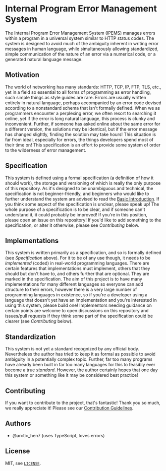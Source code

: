 # Internal Program Error Management System

The Internal Program Error Management System (IPEMS) manages errors within a program in a universal system similar to HTTP status codes. The system is designed to avoid much of the ambiguity inherent in writing error messages in human language, while simultaneously allowing standardized, simple communication of the nature of an error via a numerical code, or a generated natural language message.

## Motivation

The world of networking has many standards: HTTP, TCP, IP, FTP, TLS, etc., yet in a field so essential to all forms of programming as error handling, such simple things as style guides are rare. Errors are usually written entirely in natural language, perhaps accompanied by an error code devised according to a nonstandard schema that isn't formally defined. When we as programmers encounter a perplexing error, we often resort to searching it online, yet if the error is long natural language, this process is clunky and inconvenient. Further, if someone has asked online about the same error for a different version, the solutions may be identical, but if the error message has changed slightly, finding the solution may take hours! This situation is far from ideal, especially for errors, the things developers spend most of their time on! This specification is an effort to provide some system of order to the wilderness of error management.

## Specification

This system is defined using a formal specification (a definition of how it should work), the storage and versioning of which is really the only purpose of this repository. As it's designed to be unambiguous and technical, the specification is not beginner-friendly, and beginners who would like to further understand the system are advised to read the [Basic Introduction](basic-introduction). If you think some aspect of the specification is unclear, please speak up! The whole purpose of a specification is to be clear, and if someone can't understand it, it could probably be improved! If you're in this position, please open an issue on this repository! If you'd like to add something to the specification, or alter it otherwise, please see *Contributing* below.

## Implementations

This system is written primarily as a specification, and so is formally defined (see *Specification* above). For it to be of any use though, it needs to be *implemented* (coded) in real-world programming languages. There are certain features that implementations must implement, others that they should but don't have to, and others further that are optional. They are marked in the specification. The aim of this project is to have many implementations for many different languages so everyone can add structure to their errors, however there is a very large number of programming languages in existence, so if you're a developer using a language that doesn't yet have an implementation and you're interested in using this system, please build one! Implementors needing guidance on certain points are welcome to open discussions on this repository and issues/pull requests if they think some part of the specification could be clearer (see *Contributing* below).

## Standardization

This system is not yet a standard recognized by any official body. Nevertheless the author has tried to keep it as formal as possible to avoid ambiguity in a potentially complex topic. Further, far too many programs have already been built in far too many languages for this to feasibly ever become a true *standard*. However, the author certainly hopes that one day this system or something like it may be considered best practice!

## Contributing

If you want to contribute to the project, that's fantastic! Thank you so much, we really appreciate it! Please see our [Contribution Guidelines](contributing).

## Authors

- @arctic_hen7 (uses TypeScript, loves errors)

## License

MIT, see [`LICENSE`](license).

[basic-introduction]: ./protocol/basic-introduction.md
[license]: ./LICENSE
[contributing]: ./CONTRIBUTING.md
